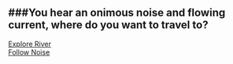 ###You hear an onimous noise and flowing current, where do you want to travel to?
---

[Explore River](explore.md)   
[Follow Noise](noise.md)